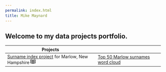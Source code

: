 ```yaml
---
permalink: index.html
title: Mike Maynard
---
```

## Welcome to my data projects portfolio. 

| Projects   | <!-- -->    |
------------ | ------------
[Surname index project](marlow/) for Marlow, New Hampshire  ![](images/iconmonstr-book-19-16.png) |  [Top 50 Marlow surnames word cloud](marlow/cloud.html)




